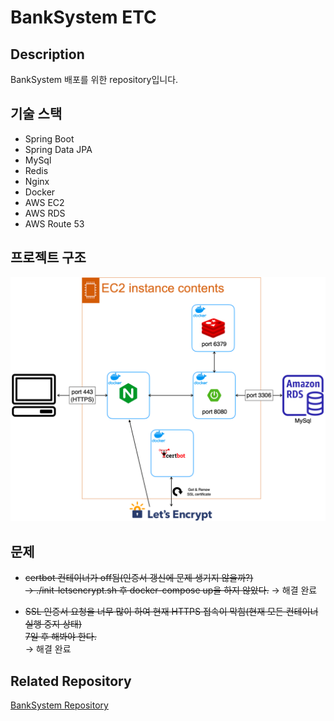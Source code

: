 # BankSystem ETC

## Description
BankSystem 배포를 위한 repository입니다.

## 기술 스택
- Spring Boot
- Spring Data JPA
- MySql
- Redis
- Nginx
- Docker
- AWS EC2
- AWS RDS
- AWS Route 53

## 프로젝트 구조
![img.png](img.png)

## 문제
- ~~certbot 컨테이너가 off됨(인증서 갱신에 문제 생기지 않을까?)~~   
  ~~→ ./init-letsencrypt.sh 후 docker-compose up을 하지 않았다.~~
  → 해결 완료
    

- ~~SSL 인증서 요청을 너무 많이 하여 현재 HTTPS 접속이 막힘(현재 모든 컨테이너 실행 중지 상태)~~     
  ~~7일 후 해봐야 한다.~~   
  → 해결 완료

## Related Repository
[BankSystem Repository](https://github.com/yshjft/BankSystem)





